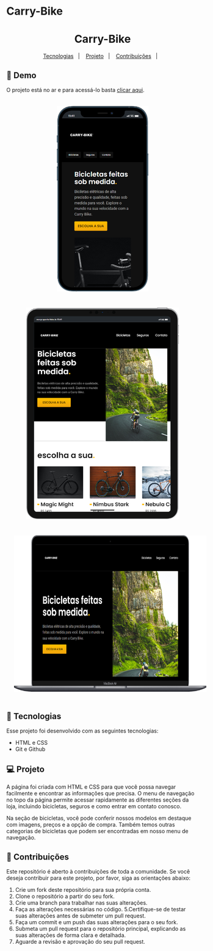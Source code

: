 # Carry-Bike

<h1 align="center"> Carry-Bike </h1>

<p align="center">
  <a href="#-tecnologias">Tecnologias</a>&nbsp;&nbsp;&nbsp;|&nbsp;&nbsp;&nbsp;
  <a href="#-projeto">Projeto</a>&nbsp;&nbsp;&nbsp;|&nbsp;&nbsp;&nbsp;
  <a href="#-contribuições">Contribuições</a>&nbsp;&nbsp;&nbsp;|&nbsp;&nbsp;&nbsp;
</p>


## 🎥 Demo
  O projeto está no ar e para acessá-lo basta [clicar aqui](https://carrybike.vercel.app/).
  
  <div align="center">
    <img src="demo/mobile.png" width="240" hspace="20" vspace="20"/>
    <img src="demo/ipad.png" width="400" hspace="20" vspace="20"/>
    <img src="demo/mac.png" width="720" height="410" hspace="20" vspace="20"/>  
</div>

## 🚀 Tecnologias

Esse projeto foi desenvolvido com as seguintes tecnologias:

- HTML e CSS
- Git e Github
  
## 💻 Projeto 
  A página foi criada com HTML e CSS para que você possa navegar facilmente e encontrar as informações que precisa. O menu de navegação no topo da página permite acessar rapidamente as diferentes seções da loja, incluindo bicicletas, seguros e como entrar em contato conosco.

Na seção de bicicletas, você pode conferir nossos modelos em destaque com imagens, preços e a opção de compra. Também temos outras categorias de bicicletas que podem ser encontradas em nosso menu de navegação.


## 🤝 Contribuições

Este repositório é aberto à contribuições de toda a comunidade. Se você deseja contribuir para este projeto, por favor, siga as orientações abaixo:

1. Crie um fork deste repositório para sua própria conta.
2. Clone o repositório a partir do seu fork.
3. Crie uma branch para trabalhar nas suas alterações.
4. Faça as alterações necessárias no código.
5.Certifique-se de testar suas alterações antes de submeter um pull request.
6. Faça um commit e um push das suas alterações para o seu fork.
7. Submeta um pull request para o repositório principal, explicando as suas alterações de forma clara e detalhada.
8. Aguarde a revisão e aprovação do seu pull request.


